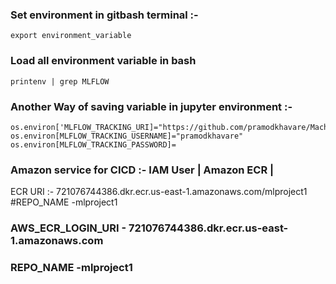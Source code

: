 
### Set environment in gitbash terminal :-
``` 
export environment_variable 
```

### Load all environment variable in bash
``` 
printenv | grep MLFLOW 

```

### Another Way of saving variable in jupyter environment :-
```
os.environ['MLFLOW_TRACKING_URI]="https://github.com/pramodkhavare/MachineLearning_Project_With_MLflow.git"
os.environ[MLFLOW_TRACKING_USERNAME]="pramodkhavare"
os.environ[MLFLOW_TRACKING_PASSWORD]=

```

### Amazon service for CICD :- IAM User | Amazon ECR |
ECR URI :- 721076744386.dkr.ecr.us-east-1.amazonaws.com/mlproject1  #REPO_NAME -mlproject1
### AWS_ECR_LOGIN_URI  - 721076744386.dkr.ecr.us-east-1.amazonaws.com
### REPO_NAME -mlproject1